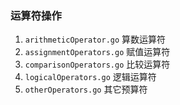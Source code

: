 ### 运算符操作

1. `arithmeticOperator.go`  算数运算符
2. `assignmentOperators.go` 赋值运算符
3. `comparisonOperators.go` 比较运算符
4. `logicalOperators.go`    逻辑运算符
5. `otherOperators.go`      其它预算符